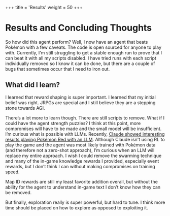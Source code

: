+++
title = 'Results'
weight = 50
+++

# Results and Concluding Thoughts

So how did this agent perform? Well, I now have an agent that beats Pokémon with a few caveats. The code is open sourced for anyone to play with. Currently, I'm still struggling to get a stable enough run to prove that I can beat it with all my scripts disabled. I have tried runs with each script individually removed so I know it can be done, but there are a couple of bugs that sometimes occur that I need to iron out.

## What did I learn?

I learned that reward shaping is super important. I learned that my initial belief was right. JRPGs are special and I still believe they are a stepping stone towards AGI. 

There’s a lot more to learn though. There are still scripts to remove. What if I could have the agent strength puzzles? I think at this point, more compromises will have to be made and the small model will be insufficient. I’m curious what is possible with LLMs. Recently, [Claude showed interesting results playing Pokémon Red with an LLM](https://www.anthropic.com/research/visible-extended-thinking). Although Claude isn't using RL to play the game and the agent was most likely trained with Pokémon data (and therefore not a zero-shot approach), I’m curious when an LLM will replace my entire approach. I wish I could remove the swarming technique and many of the in-game knowledge rewards I provided, especially event rewards, but I don’t think I can without making compromises on training speed.

Map ID rewards are still my least favorite addition overall, but without the ability for the agent to understand in-game text I don’t know how they can be removed.

But finally, exploration really is super powerful, but hard to tune. I think more time should be placed on how to explore as opposed to exploiting it.